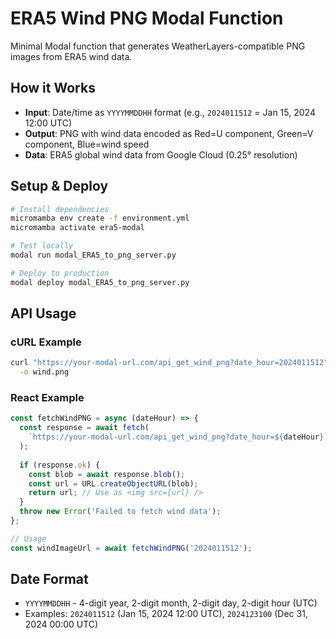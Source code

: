 # ERA5 Wind PNG Modal Function

Minimal Modal function that generates WeatherLayers-compatible PNG images from ERA5 wind data.

## How it Works

- **Input**: Date/time as `YYYYMMDDHH` format (e.g., `2024011512` = Jan 15, 2024 12:00 UTC)
- **Output**: PNG with wind data encoded as Red=U component, Green=V component, Blue=wind speed
- **Data**: ERA5 global wind data from Google Cloud (0.25° resolution)

## Setup & Deploy

```bash
# Install dependencies
micromamba env create -f environment.yml
micromamba activate era5-modal

# Test locally
modal run modal_ERA5_to_png_server.py

# Deploy to production
modal deploy modal_ERA5_to_png_server.py
```

## API Usage

### cURL Example
```bash
curl "https://your-modal-url.com/api_get_wind_png?date_hour=2024011512" \
  -o wind.png
```

### React Example
```javascript
const fetchWindPNG = async (dateHour) => {
  const response = await fetch(
    `https://your-modal-url.com/api_get_wind_png?date_hour=${dateHour}`
  );
  
  if (response.ok) {
    const blob = await response.blob();
    const url = URL.createObjectURL(blob);
    return url; // Use as <img src={url} />
  }
  throw new Error('Failed to fetch wind data');
};

// Usage
const windImageUrl = await fetchWindPNG('2024011512');
```

## Date Format

- `YYYYMMDDHH` - 4-digit year, 2-digit month, 2-digit day, 2-digit hour (UTC)
- Examples: `2024011512` (Jan 15, 2024 12:00 UTC), `2024123100` (Dec 31, 2024 00:00 UTC) 